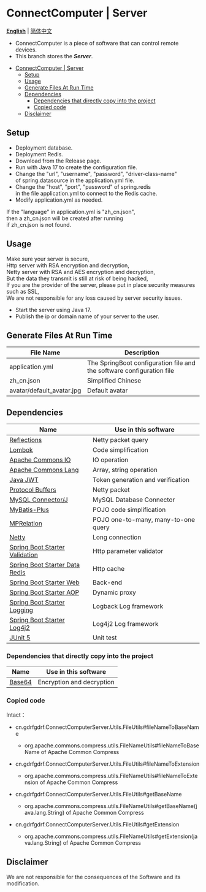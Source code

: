 ConnectComputer | Server
===
__[English](https://github.com/gdrfgdrf/ConnectComputer/blob/Server/README.md)__ | [简体中文](https://github.com/gdrfgdrf/ConnectComputer/blob/Server/README_ChineseSimplified.md)
- ConnectComputer is a piece of software that can control remote devices.
- This branch stores the *__Server__*.

<!-- TOC -->
* [ConnectComputer | Server](#connectcomputer--server)
  * [Setup](#setup)
  * [Usage](#usage)
  * [Generate Files At Run Time](#generate-files-at-run-time)
  * [Dependencies](#dependencies)
    * [Dependencies that directly copy into the project](#dependencies-that-directly-copy-into-the-project)
    * [Copied code](#copied-code)
  * [Disclaimer](#disclaimer)
<!-- TOC -->

Setup
-------------------------
- Deployment database.
- Deployment Redis.
- Download from the Release page.
- Run with Java 17 to create the configuration file.
- Change the "url", "username", "password", "driver-class-name"  
of spring.datasource in the application.yml file.
- Change the "host", "port", "password" of spring.redis  
in the file application.yml to connect to the Redis cache.
- Modify application.yml as needed.

If the "language" in application.yml is "zh_cn.json",  
then a zh_cn.json will be created after running  
if zh_cn.json is not found.

Usage
-------------------------
Make sure your server is secure,  
Http server with RSA encryption and decryption,  
Netty server with RSA and AES encryption and decryption,  
But the data they transmit is still at risk of being hacked,  
If you are the provider of the server, please put in place security measures such as SSL,  
We are not responsible for any loss caused by server security issues.

- Start the server using Java 17.
- Publish the ip or domain name of your server to the user.

Generate Files At Run Time
-------------------------
| File Name                 | Description                                                           |
|---------------------------|-----------------------------------------------------------------------|
| application.yml           | The SpringBoot configuration file and the software configuration file |
| zh_cn.json                | Simplified Chinese                                                    |
| avatar/default_avatar.jpg | Default avatar                                                        |

Dependencies
-------------------------
| Name                                                                                                                         | Use in this software                |
|------------------------------------------------------------------------------------------------------------------------------|-------------------------------------|
| [Reflections](https://github.com/ronmamo/reflections)                                                                        | Netty packet query                  |
| [Lombok](https://github.com/projectlombok/lombok)                                                                            | Code simplification                 |
| [Apache Commons IO](https://github.com/apache/commons-io)                                                                    | IO operation                        |
| [Apache Commons Lang](https://github.com/apache/commons-lang)                                                                | Array, string operation             |
| [Java JWT](https://github.com/jwtk/jjwt)                                                                                     | Token generation and verification   |
| [Protocol Buffers](https://github.com/protocolbuffers/protobuf)                                                              | Netty packet                        |
| [MySQL Connector/J](https://github.com/mysql/mysql-connector-j)                                                              | MySQL Database Connector            |
| [MyBatis-Plus](https://github.com/baomidou/mybatis-plus)                                                                     | POJO code simplification            |
| [MPRelation](https://github.com/dreamyoung/mprelation)                                                                       | POJO one-to-many, many-to-one query |
| [Netty](https://github.com/netty/netty)                                                                                      | Long connection                     |
| [Spring Boot Starter Validation](https://mvnrepository.com/artifact/org.springframework.boot/spring-boot-starter-validation) | Http parameter validator            |
| [Spring Boot Starter Data Redis](https://mvnrepository.com/artifact/org.springframework.boot/spring-boot-starter-data-redis) | Http cache                          |
| [Spring Boot Starter Web](https://mvnrepository.com/artifact/org.springframework.boot/spring-boot-starter-web)               | Back-end                            |
| [Spring Boot Starter AOP](https://mvnrepository.com/artifact/org.springframework.boot/spring-boot-starter-aop)               | Dynamic proxy                       |
| [Spring Boot Starter Logging](https://mvnrepository.com/artifact/org.springframework.boot/spring-boot-starter-logging)       | Logback Log framework               |
| [Spring Boot Starter Log4j2](https://mvnrepository.com/artifact/org.springframework.boot/spring-boot-starter-log4j2)         | Log4j2 Log framework                |
| [JUnit 5](https://github.com/junit-team/junit5)                                                                              | Unit test                           |

### Dependencies that directly copy into the project

| Name                                                                                                                                       | Use in this software      |
|--------------------------------------------------------------------------------------------------------------------------------------------|---------------------------|
| [Base64](https://github.com/apache/tomcat)                                                                                                 | Encryption and decryption |

### Copied code
Intact：
- cn.gdrfgdrf.ConnectComputerServer.Utils.FileUtils#fileNameToBaseName
    - org.apache.commons.compress.utils.FileNameUtils#fileNameToBaseName of Apache Common Compress

- cn.gdrfgdrf.ConnectComputerServer.Utils.FileUtils#fileNameToExtension
    - org.apache.commons.compress.utils.FileNameUtils#fileNameToExtension of Apache Common Compress

- cn.gdrfgdrf.ConnectComputerServer.Utils.FileUtils#getBaseName
    - org.apache.commons.compress.utils.FileNameUtils#getBaseName(java.lang.String) of Apache Common Compress

- cn.gdrfgdrf.ConnectComputerServer.Utils.FileUtils#getExtension
    - org.apache.commons.compress.utils.FileNameUtils#getExtension(java.lang.String) of Apache Common Compress

Disclaimer
-------------------------
We are not responsible for the consequences of the Software and its modification.
